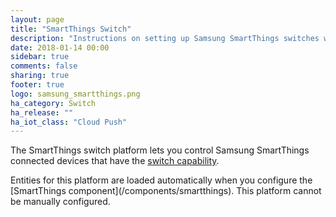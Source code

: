 ```yaml
---
layout: page
title: "SmartThings Switch"
description: "Instructions on setting up Samsung SmartThings switches within Home Assistant."
date: 2018-01-14 00:00
sidebar: true
comments: false
sharing: true
footer: true
logo: samsung_smartthings.png
ha_category: Switch
ha_release: ""
ha_iot_class: "Cloud Push"
---
```


The SmartThings switch platform lets you control Samsung SmartThings connected devices that have the [switch capability](https://smartthings.developer.samsung.com/develop/api-ref/capabilities.html#Switch).

<p class='note'>
Entities for this platform are loaded automatically when you configure the [SmartThings component](/components/smartthings). This platform cannot be manually configured.</p>